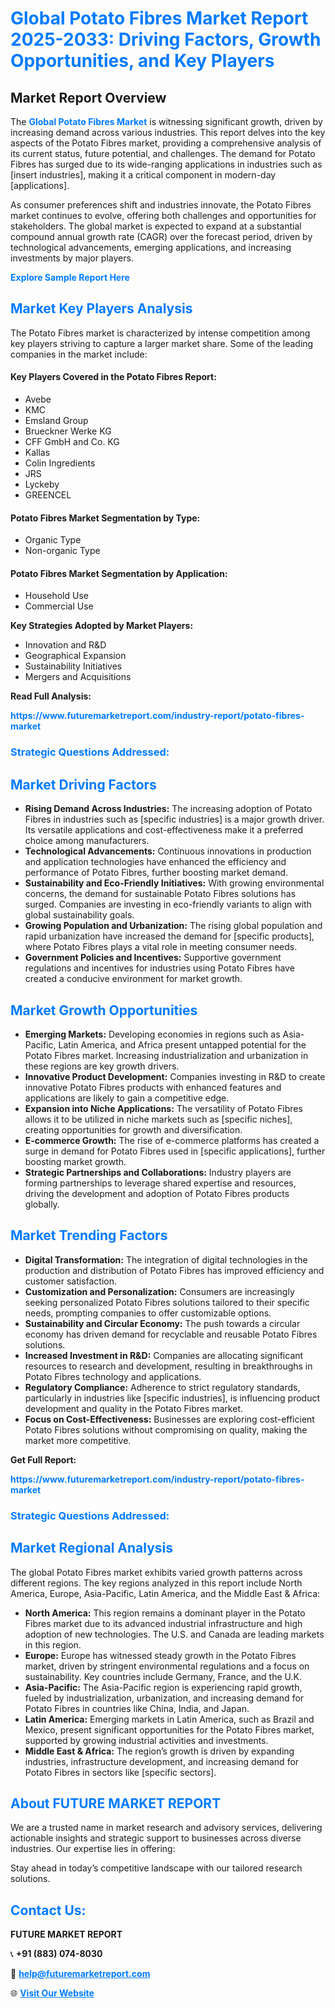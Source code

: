 <h1 style="color: #007BFF;">Global Potato Fibres Market Report 2025-2033: Driving Factors, Growth Opportunities, and Key Players</h1>

<section id="overview">
<h2>Market Report Overview</h2>
<p>The <a href="https://www.futuremarketreport.com/industry-report/potato-fibres-market" style="color: #007BFF; text-decoration: none;"><strong>Global Potato Fibres Market</strong></a> is witnessing significant growth, driven by increasing demand across various industries. This report delves into the key aspects of the Potato Fibres market, providing a comprehensive analysis of its current status, future potential, and challenges. The demand for Potato Fibres has surged due to its wide-ranging applications in industries such as [insert industries], making it a critical component in modern-day [applications].</p>
<p>As consumer preferences shift and industries innovate, the Potato Fibres market continues to evolve, offering both challenges and opportunities for stakeholders. The global market is expected to expand at a substantial compound annual growth rate (CAGR) over the forecast period, driven by technological advancements, emerging applications, and increasing investments by major players.</p>
</section>

<section id="overview">
<p><a href="https://www.futuremarketreport.com/request-sample/reportId=52182" style="color: #007BFF; text-decoration: none;"><strong>Explore Sample Report Here</strong></a></p>
</section>

<section id="key-players">
<h2 style="color: #007BFF;">Market Key Players Analysis</h2>
<p>The Potato Fibres market is characterized by intense competition among key players striving to capture a larger market share. Some of the leading companies in the market include:</p>
<h4>Key Players Covered in the Potato Fibres Report:</h4>
<ul><li>Avebe</li><li>KMC</li><li>Emsland Group</li><li>Brueckner Werke KG</li><li>CFF GmbH and Co. KG</li><li>Kallas</li><li>Colin Ingredients</li><li>JRS</li><li>Lyckeby</li><li>GREENCEL</li></ul>
<h4>Potato Fibres Market Segmentation by Type:</h4>
<ul><li>Organic Type</li><li>Non-organic Type</li></ul>

<h4>Potato Fibres Market Segmentation by Application:</h4>
<ul><li>Household Use</li><li>Commercial Use</li></ul>
<p><strong>Key Strategies Adopted by Market Players:</strong></p>
<ul>
<li>Innovation and R&D</li>
<li>Geographical Expansion</li>
<li>Sustainability Initiatives</li>
<li>Mergers and Acquisitions</li>
</ul>
</section>

<section>
<p><strong>Read Full Analysis: </strong></p><a href="https://www.futuremarketreport.com/industry-report/potato-fibres-market" style="color: #007BFF; text-decoration: none;"><strong>https://www.futuremarketreport.com/industry-report/potato-fibres-market</strong></a>
<h3 style="color: #007BFF;">Strategic Questions Addressed:</h3>
</section>

<section id="driving-factors">
<h2 style="color: #007BFF;">Market Driving Factors</h2>
<ul>
<li><strong>Rising Demand Across Industries:</strong> The increasing adoption of Potato Fibres in industries such as [specific industries] is a major growth driver. Its versatile applications and cost-effectiveness make it a preferred choice among manufacturers.</li>
<li><strong>Technological Advancements:</strong> Continuous innovations in production and application technologies have enhanced the efficiency and performance of Potato Fibres, further boosting market demand.</li>
<li><strong>Sustainability and Eco-Friendly Initiatives:</strong> With growing environmental concerns, the demand for sustainable Potato Fibres solutions has surged. Companies are investing in eco-friendly variants to align with global sustainability goals.</li>
<li><strong>Growing Population and Urbanization:</strong> The rising global population and rapid urbanization have increased the demand for [specific products], where Potato Fibres plays a vital role in meeting consumer needs.</li>
<li><strong>Government Policies and Incentives:</strong> Supportive government regulations and incentives for industries using Potato Fibres have created a conducive environment for market growth.</li>
</ul>
</section>

<section id="growth-opportunities">
<h2 style="color: #007BFF;">Market Growth Opportunities</h2>
<ul>
<li><strong>Emerging Markets:</strong> Developing economies in regions such as Asia-Pacific, Latin America, and Africa present untapped potential for the Potato Fibres market. Increasing industrialization and urbanization in these regions are key growth drivers.</li>
<li><strong>Innovative Product Development:</strong> Companies investing in R&D to create innovative Potato Fibres products with enhanced features and applications are likely to gain a competitive edge.</li>
<li><strong>Expansion into Niche Applications:</strong> The versatility of Potato Fibres allows it to be utilized in niche markets such as [specific niches], creating opportunities for growth and diversification.</li>
<li><strong>E-commerce Growth:</strong> The rise of e-commerce platforms has created a surge in demand for Potato Fibres used in [specific applications], further boosting market growth.</li>
<li><strong>Strategic Partnerships and Collaborations:</strong> Industry players are forming partnerships to leverage shared expertise and resources, driving the development and adoption of Potato Fibres products globally.</li>
</ul>
</section>

<section id="trending-factors">
<h2 style="color: #007BFF;">Market Trending Factors</h2>
<ul>
<li><strong>Digital Transformation:</strong> The integration of digital technologies in the production and distribution of Potato Fibres has improved efficiency and customer satisfaction.</li>
<li><strong>Customization and Personalization:</strong> Consumers are increasingly seeking personalized Potato Fibres solutions tailored to their specific needs, prompting companies to offer customizable options.</li>
<li><strong>Sustainability and Circular Economy:</strong> The push towards a circular economy has driven demand for recyclable and reusable Potato Fibres solutions.</li>
<li><strong>Increased Investment in R&D:</strong> Companies are allocating significant resources to research and development, resulting in breakthroughs in Potato Fibres technology and applications.</li>
<li><strong>Regulatory Compliance:</strong> Adherence to strict regulatory standards, particularly in industries like [specific industries], is influencing product development and quality in the Potato Fibres market.</li>
<li><strong>Focus on Cost-Effectiveness:</strong> Businesses are exploring cost-efficient Potato Fibres solutions without compromising on quality, making the market more competitive.</li>
</ul>
</section>

<section>
<p><strong>Get Full Report: </strong></p><a href="https://www.futuremarketreport.com/industry-report/potato-fibres-market" style="color: #007BFF; text-decoration: none;"><strong>https://www.futuremarketreport.com/industry-report/potato-fibres-market</strong></a>
<h3 style="color: #007BFF;">Strategic Questions Addressed:</h3>
</section>


<section id="regional-analysis">
<h2 style="color: #007BFF;">Market Regional Analysis</h2>
<p>The global Potato Fibres market exhibits varied growth patterns across different regions. The key regions analyzed in this report include North America, Europe, Asia-Pacific, Latin America, and the Middle East & Africa:</p>
<ul>
<li><strong>North America:</strong> This region remains a dominant player in the Potato Fibres market due to its advanced industrial infrastructure and high adoption of new technologies. The U.S. and Canada are leading markets in this region.</li>
<li><strong>Europe:</strong> Europe has witnessed steady growth in the Potato Fibres market, driven by stringent environmental regulations and a focus on sustainability. Key countries include Germany, France, and the U.K.</li>
<li><strong>Asia-Pacific:</strong> The Asia-Pacific region is experiencing rapid growth, fueled by industrialization, urbanization, and increasing demand for Potato Fibres in countries like China, India, and Japan.</li>
<li><strong>Latin America:</strong> Emerging markets in Latin America, such as Brazil and Mexico, present significant opportunities for the Potato Fibres market, supported by growing industrial activities and investments.</li>
<li><strong>Middle East & Africa:</strong> The region’s growth is driven by expanding industries, infrastructure development, and increasing demand for Potato Fibres in sectors like [specific sectors].</li>
</ul>
</section>

<footer>
<h2 style="color: #007BFF;">About FUTURE MARKET REPORT</h2>
<p>We are a trusted name in market research and advisory services, delivering actionable insights and strategic support to businesses across diverse industries. Our expertise lies in offering:</p>

<p>Stay ahead in today’s competitive landscape with our tailored research solutions.</p>

<h2 style="color: #007BFF;">Contact Us:</h2>
<p><strong>FUTURE MARKET REPORT</strong></p>
<p>📞 <strong>+91 (883) 074-8030</strong></p>
<p>📧 <strong><a href="mailto:help@futuremarketreport.com" style="color: #007BFF;">help@futuremarketreport.com</a></strong></p>
<p>🌐 <strong><a href="https://www.futuremarketreport.com/" style="color: #007BFF;">Visit Our Website</a></strong></p>
</footer>